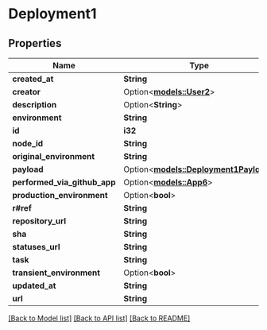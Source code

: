 # Deployment1

## Properties

Name | Type | Description | Notes
------------ | ------------- | ------------- | -------------
**created_at** | **String** |  | 
**creator** | Option<[**models::User2**](User_2.md)> |  | 
**description** | Option<**String**> |  | 
**environment** | **String** |  | 
**id** | **i32** |  | 
**node_id** | **String** |  | 
**original_environment** | **String** |  | 
**payload** | Option<[**models::Deployment1Payload**](Deployment_1_payload.md)> |  | 
**performed_via_github_app** | Option<[**models::App6**](App_6.md)> |  | [optional]
**production_environment** | Option<**bool**> |  | [optional]
**r#ref** | **String** |  | 
**repository_url** | **String** |  | 
**sha** | **String** |  | 
**statuses_url** | **String** |  | 
**task** | **String** |  | 
**transient_environment** | Option<**bool**> |  | [optional]
**updated_at** | **String** |  | 
**url** | **String** |  | 

[[Back to Model list]](../README.md#documentation-for-models) [[Back to API list]](../README.md#documentation-for-api-endpoints) [[Back to README]](../README.md)


